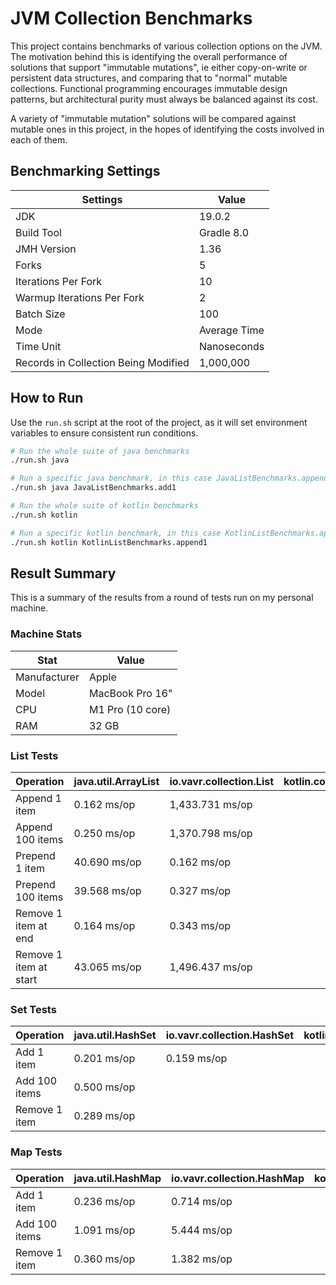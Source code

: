 # JVM Collection Benchmarks

This project contains benchmarks of various collection options on the JVM. The motivation behind this is identifying the overall performance of solutions that support "immutable mutations", ie either copy-on-write or persistent data structures, and comparing that to "normal" mutable collections. Functional programming encourages immutable design patterns, but architectural purity must always be balanced against its cost.

A variety of "immutable mutation" solutions will be compared against mutable ones in this project, in the hopes of identifying the costs involved in each of them.

## Benchmarking Settings

| Settings                             | Value        |
|--------------------------------------|--------------|
| JDK                                  | 19.0.2       |
| Build Tool                           | Gradle 8.0   |
| JMH Version                          | 1.36         |
| Forks                                | 5            |
| Iterations Per Fork                  | 10           |
| Warmup Iterations Per Fork           | 2            |
| Batch Size                           | 100          | 
| Mode                                 | Average Time |
| Time Unit                            | Nanoseconds  |
| Records in Collection Being Modified | 1,000,000    |

## How to Run

Use the `run.sh` script at the root of the project, as it will set environment variables to ensure consistent run conditions.

```bash
# Run the whole suite of java benchmarks
./run.sh java

# Run a specific java benchmark, in this case JavaListBenchmarks.append1
./run.sh java JavaListBenchmarks.add1

# Run the whole suite of kotlin benchmarks
./run.sh kotlin

# Run a specific kotlin benchmark, in this case KotlinListBenchmarks.append1
./run.sh kotlin KotlinListBenchmarks.append1
```

## Result Summary

This is a summary of the results from a round of tests run on my personal machine.

### Machine Stats
| Stat         | Value            |
|--------------|------------------|
| Manufacturer | Apple            |
| Model        | MacBook Pro 16"  |
| CPU          | M1 Pro (10 core) |
| RAM          | 32 GB            |

### List Tests

| Operation              | java.util.ArrayList | io.vavr.collection.List | kotlin.collection.List | kotlin.collection.MutableList | kotlinx.collections.immutable.PersistentList |
|------------------------|---------------------|-------------------------|------------------------|-------------------------------|----------------------------------------------|
| Append 1 item          | 0.162 ms/op         | 1,433.731 ms/op         |                        |                               |                                              |
| Append 100 items       | 0.250 ms/op         | 1,370.798 ms/op         |                        |                               |                                              |
| Prepend 1 item         | 40.690 ms/op        | 0.162 ms/op             |                        |                               |                                              |
| Prepend 100 items      | 39.568 ms/op        | 0.327 ms/op             |                        |                               |                                              |
| Remove 1 item at end   | 0.164 ms/op         | 0.343 ms/op             |                        |                               |                                              |
| Remove 1 item at start | 43.065 ms/op        | 1,496.437 ms/op         |                        |                               |                                              |

### Set Tests

| Operation     | java.util.HashSet | io.vavr.collection.HashSet | kotlin.collection.Set | kotlin.collection.MutableSet | kotlinx.collections.immutable.PersistentSet |
|---------------|-------------------|----------------------------|-----------------------|------------------------------|---------------------------------------------|
| Add 1 item    | 0.201 ms/op       | 0.159 ms/op                |                       |                              |                                             |
| Add 100 items | 0.500 ms/op       |                            |                       |                              |                                             |
| Remove 1 item | 0.289 ms/op       |                            |                       |                              |                                             |

### Map Tests

| Operation     | java.util.HashMap | io.vavr.collection.HashMap | kotlin.collection.Map | kotlin.collection.MutableMap | kotlinx.collections.immutable.PersistentMap |
|---------------|-------------------|----------------------------|-----------------------|------------------------------|---------------------------------------------|
| Add 1 item    | 0.236 ms/op       | 0.714 ms/op                |                       |                              |                                             |
| Add 100 items | 1.091 ms/op       | 5.444 ms/op                |                       |                              |                                             |
| Remove 1 item | 0.360 ms/op       | 1.382 ms/op                |                       |                              |                                             |